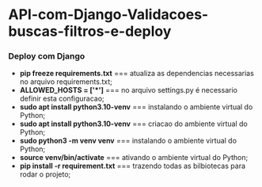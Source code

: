 # API-com-Django-Validacoes-buscas-filtros-e-deploy

<h3>Deploy com Django</h3>
<ul>
  <li><strong>pip freeze requirements.txt</strong> === atualiza as dependencias necessarias no arquivo requirements.txt;</li>
  <li><strong>ALLOWED_HOSTS = ['*']</strong> === no arquivo settings.py é necessario definir esta configuracao;</li>
  <li><strong>sudo apt install python3.10-venv</strong> === instalando o ambiente virtual do Python;</li>
  <li><strong>sudo apt install python3.10-venv</strong> === criacao do ambiente virtual do Python;</li>
  <li><strong>sudo python3 -m venv venv</strong> === instalando o ambiente virtual do Python;</li>
  <li><strong>source venv/bin/activate</strong> === ativando o ambiente virtual do Python;</li>
  <li><strong>pip install -r requirement.txt</strong> === trazendo todas as bilbiotecas para rodar o projeto;</li>
</ul>
